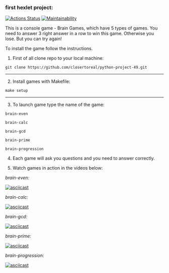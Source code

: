 ### first hexlet project:
[![Actions Status](https://github.com/closertoreal/python-project-49/actions/workflows/hexlet-check.yml/badge.svg)](https://github.com/closertoreal/python-project-49/actions) [![Maintainability](https://api.codeclimate.com/v1/badges/a6cc2edafa0b4c95cb10/maintainability)](https://codeclimate.com/github/closertoreal/python-project-49/maintainability)

This is a console game - Brain Games, which have 5 types of games. 
You need to answer 3 right answer in a row to win this game. 
Otherwise you lose. But you can try again!

To install the game follow the instructions. 

1. First of all clone repo to your local machine:
   
```
git clone https://github.com/closertoreal/python-project-49.git
```

***

2. Install games with Makefile:

`make setup`

***

3. To launch game type the name of the game:

`brain-even`

`brain-calc`

`brain-gcd`

`brain-prime`

`brain-progression`


4. Each game will ask you questions and you need to answer correctly. 

5. Watch games in action in the videos below:

*brain-even:*

[![asciicast](https://asciinema.org/a/fXq8l0d6txMCIJf9Iq1t2O1d6.svg)](https://asciinema.org/a/fXq8l0d6txMCIJf9Iq1t2O1d6)

*brain-calc:*

[![asciicast](https://asciinema.org/a/8gCNJipWdE2Xe3SFp4qvyguh4.svg)](https://asciinema.org/a/8gCNJipWdE2Xe3SFp4qvyguh4)

*brain-gcd:*

[![asciicast](https://asciinema.org/a/cJtmdp2wRfSLbHS9l3YkKL4vT.svg)](https://asciinema.org/a/cJtmdp2wRfSLbHS9l3YkKL4vT)

*brain-prime:*

[![asciicast](https://asciinema.org/a/DDzImHZv9btdlOXlLiJmArjAo.svg)](https://asciinema.org/a/DDzImHZv9btdlOXlLiJmArjAo)

*brain-progression:*

[![asciicast](https://asciinema.org/a/g5KLeNCcGUJW0Dtn3Dy8BMfoq.svg)](https://asciinema.org/a/g5KLeNCcGUJW0Dtn3Dy8BMfoq)


